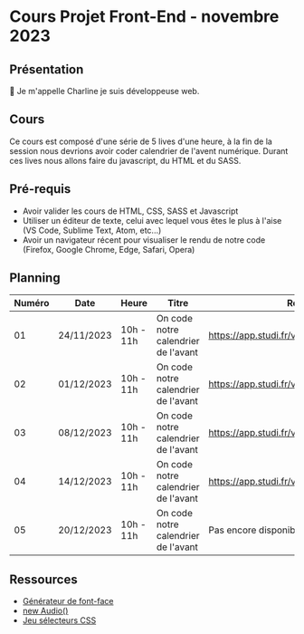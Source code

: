 # Cours Projet Front-End - novembre 2023

## Présentation

👋 Je m'appelle Charline je suis développeuse web.

## Cours

Ce cours est composé d'une série de 5 lives d'une heure, à la fin de la session nous devrions avoir coder calendrier de l'avent numérique.
Durant ces lives nous allons faire du javascript, du HTML et du SASS.

## Pré-requis

- Avoir valider les cours de HTML, CSS, SASS et Javascript
- Utiliser un éditeur de texte, celui avec lequel vous êtes le plus à l'aise (VS Code, Sublime Text, Atom, etc...)
- Avoir un navigateur récent pour visualiser le rendu de notre code (Firefox, Google Chrome, Edge, Safari, Opera)

## Planning

| Numéro | Date       | Heure     | Titre                               | Replay                                      |
| ------ | ---------- | --------- | ----------------------------------- | ------------------------------------------- |
| 01     | 24/11/2023 | 10h - 11h | On code notre calendrier de l'avant | https://app.studi.fr/v3/events/57808/replay |
| 02     | 01/12/2023 | 10h - 11h | On code notre calendrier de l'avant | https://app.studi.fr/v3/events/57809/replay                       |
| 03     | 08/12/2023 | 10h - 11h | On code notre calendrier de l'avant | https://app.studi.fr/v3/events/57810/replay                       |
| 04     | 14/12/2023 | 10h - 11h | On code notre calendrier de l'avant | https://app.studi.fr/v3/events/57858/replay                       |
| 05     | 20/12/2023 | 10h - 11h | On code notre calendrier de l'avant | Pas encore disponible                       |

## Ressources
- [Générateur de font-face](https://transfonter.org/)
- [new Audio()](https://developer.mozilla.org/en-US/docs/Web/API/HTMLAudioElement/Audio)
- [Jeu sélecteurs CSS](https://flukeout.github.io/)